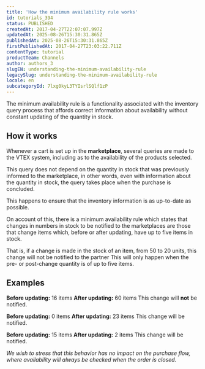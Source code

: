 ```yaml
---
title: 'How the minimum availability rule works'
id: tutorials_394
status: PUBLISHED
createdAt: 2017-04-27T22:07:07.997Z
updatedAt: 2025-08-26T15:30:31.865Z
publishedAt: 2025-08-26T15:30:31.865Z
firstPublishedAt: 2017-04-27T23:03:22.711Z
contentType: tutorial
productTeam: Channels
author: authors_3
slugEN: understanding-the-minimum-availability-rule
legacySlug: understanding-the-minimum-availability-rule
locale: en
subcategoryId: 7lxg0kyL3TYIsrlSQlf1zP
---
```


The minimum availability rule is a functionality associated with the inventory query process that affords correct information about availability without constant updating of the quantity in stock.

## How it works

Whenever a cart is set up in the **marketplace**, several queries are made to the VTEX system, including as to the availability of the products selected. 

This query does not depend on the quantity in stock that was previously informed to the marketplace, in other words, even with information about the quantity in stock, the query takes place when the purchase is concluded. 

This happens to ensure that the inventory information is as up-to-date as possible.

On account of this, there is a minimum availability rule which states that changes in numbers in stock to be notified to the marketplaces are those that change items which, before or after updating, have up to five items in stock. 

That is, if a change is made in the stock of an item, from 50 to 20 units, this change will not be notified to the partner This will only happen when the pre- or post-change quantity is of up to five items.

## Examples

**Before updating:** 16 items
**After updating:** 60 items
This change will **not** be notified.

**Before updating:** 0 items
**After updating:** 23 items
This change will be notified.

**Before updating:** 15 items
**After updating:** 2 items
This change will be notified.

_We wish to stress that this behavior has no impact on the purchase flow, where availability will always be checked when the order is closed._

